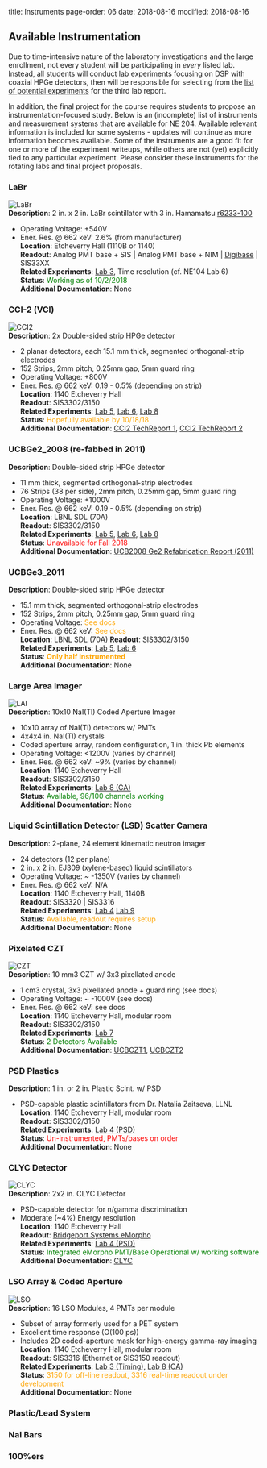 title: Instruments
page-order: 06
date: 2018-08-16
modified: 2018-08-16

## Available Instrumentation

Due to time-intensive nature of the laboratory investigations and the large
enrollment, not every student will be participating in *every* listed lab.
Instead, all students will conduct lab experiments focusing on DSP with 
coaxial HPGe detectors, then will be responsible for selecting from the
[list of potential experiments]({filename}/labs/writeups.md) for the third lab
report.

In addition, the final project for the course requires students to propose an
instrumentation-focused study.
Below is an (incomplete) list of instruments and measurement systems that are
available for NE 204.
Available relevant information is included for some systems - updates will 
continue as more information becomes available.
Some of the instruments are a good fit for one or more of the experiment
writeups, while others are not (yet) explicitly tied to any particular
experiment.
Please consider these instruments for the rotating labs and final project
proposals.

### LaBr
![LaBr]({filename}/downloads/LaBr.png)   
**Description**: 2 in. x 2 in. LaBr scintillator with 3 in. Hamamatsu
[r6233-100](https://www.hamamatsu.com/eu/en/product/type/R6233/index.html)  
 - Operating Voltage: +540V  
 - Ener. Res. @ 662 keV: 2.6% (from manufacturer)  
**Location**: Etcheverry Hall (1110B or 1140)  
**Readout**: Analog PMT base + SIS | Analog PMT base + NIM | 
             [Digibase](https://www.ortec-online.com/products/electronics/photomultiplier-tube-bases/digibase-e) |
             SIS33XX   
**Related Experiments**: [Lab 3]({filename}/downloads/lab3_writeup.pdf), 
                         Time resolution (cf. NE104 Lab 6)  
**Status**: <font color="green">Working as of 10/2/2018</font>  
**Additional Documentation**: None  

### CCI-2 (VCI)
![CCI2]({filename}/downloads/CCI2.png)    
**Description**: 2x Double-sided strip HPGe detector  
 - 2 planar detectors, each 15.1 mm thick, segmented orthogonal-strip electrodes  
 - 152 Strips, 2mm pitch, 0.25mm gap, 5mm guard ring  
 - Operating Voltage: +800V  
 - Ener. Res. @ 662 keV: 0.19 - 0.5% (depending on strip)  
**Location**: 1140 Etcheverry Hall  
**Readout**: SIS3302/3150  
**Related Experiments**: [Lab 5]({filename}/downloads/lab5_writeup.pdf), 
                         [Lab 6]({filename}/downloads/lab6_writeup.pdf),
                         [Lab 8]({filename}/downloads/lab8_writeup.pdf)  
**Status**: <font color="orange">Hopefully available by 10/18/18</font>  
**Additional Documentation**: [CCI2 TechReport 1](https://bcourses.berkeley.edu/courses/1474357/files/?preview=73814889),
                              [CCI2 TechReport 2](https://bcourses.berkeley.edu/courses/1474357/files/?preview=73814890)   

### UCBGe2\_2008 (re-fabbed in 2011)
**Description**: Double-sided strip HPGe detector  
 - 11 mm thick, segmented orthogonal-strip electrodes  
 - 76 Strips (38 per side), 2mm pitch, 0.25mm gap, 5mm guard ring  
 - Operating Voltage: +1000V  
 - Ener. Res. @ 662 keV: 0.19 - 0.5% (depending on strip)  
**Location**: LBNL SDL (70A)  
**Readout**: SIS3302/3150  
**Related Experiments**: [Lab 5]({filename}/downloads/lab5_writeup.pdf), 
                         [Lab 6]({filename}/downloads/lab6_writeup.pdf),
                         [Lab 8]({filename}/downloads/lab8_writeup.pdf)  
**Status**: <font color="red">Unavailable for Fall 2018</font>    
**Additional Documentation**: [UCB2008 Ge2 Refabrication Report (2011)](https://bcourses.berkeley.edu/courses/1474357/files/?preview=73815778)

### UCBGe3\_2011
**Description**: Double-sided strip HPGe detector  
 - 15.1 mm thick, segmented orthogonal-strip electrodes  
 - 152 Strips, 2mm pitch, 0.25mm gap, 5mm guard ring  
 - Operating Voltage: <font color="orange">See docs</font>  
 - Ener. Res. @ 662 keV: <font color="orange">See docs</font>  
**Location**: LBNL SDL (70A)
**Readout**: SIS3302/3150  
**Related Experiments**: [Lab 5]({filename}/downloads/lab5_writeup.pdf), 
                         [Lab 6]({filename}/downloads/lab6_writeup.pdf)   
**Status**: <font color="orange">**Only half instrumented**</font>  
**Additional Documentation**: None  

### Large Area Imager
![LAI]({filename}/downloads/LAI.png)   
**Description**: 10x10 NaI(Tl) Coded Aperture Imager  
 - 10x10 array of NaI(Tl) detectors w/ PMTs  
 - 4x4x4 in. NaI(Tl) crystals  
 - Coded aperture array, random configuration, 1 in. thick Pb elements   
 - Operating Voltage: <1200V (varies by channel)   
 - Ener. Res. @ 662 keV: ~9% (varies by channel)   
**Location**: 1140 Etcheverry Hall   
**Readout**: SIS3302/3150   
**Related Experiments**:  [Lab 8 (CA)]({filename}/downloads/lab8_writeup.pdf)    
**Status**: <font color="green">Available, 96/100 channels working</font>  
**Additional Documentation**: None  

### Liquid Scintillation Detector (LSD) Scatter Camera
**Description**: 2-plane, 24 element kinematic neutron imager
 - 24 detectors (12 per plane)  
 - 2 in. x 2 in. EJ309 (xylene-based) liquid scintillators  
 - Operating Voltage: ~ -1350V (varies by channel)   
 - Ener. Res. @ 662 keV: N/A  
**Location**: 1140 Etcheverry Hall, 1140B   
**Readout**: SIS3320 | SIS3316   
**Related Experiments**:  [Lab 4]({filename}/downloads/lab4_writeup.pdf)
                          [Lab 9]({filename}/downloads/lab9_writeup.pdf)   
**Status**: <font color="orange">Available, readout requires setup</font>  
**Additional Documentation**: None  

### Pixelated CZT
![CZT]({filename}/downloads/PixelatedCZT.png)   
**Description**: 10 mm3 CZT w/ 3x3 pixellated anode   
 - 1 cm3 crystal, 3x3 pixellated anode + guard ring (see docs)  
 - Operating Voltage: ~ -1000V (see docs)  
 - Ener. Res. @ 662 keV: see docs   
**Location**: 1140 Etcheverry Hall, modular room   
**Readout**: SIS3302/3150   
**Related Experiments**:  [Lab 7]({filename}/downloads/lab7_writeup.pdf)  
**Status**: <font color="green">2 Detectors Available</font>  
**Additional Documentation**: [UCBCZT1](https://bcourses.berkeley.edu/courses/1474357/files/?preview=73815805),
                              [UCBCZT2](https://bcourses.berkeley.edu/courses/1474357/files/?preview=73815806)   

### PSD Plastics
**Description**: 1 in. or 2 in. Plastic Scint. w/ PSD  
 - PSD-capable plastic scintillators from Dr. Natalia Zaitseva, LLNL   
**Location**: 1140 Etcheverry Hall, modular room  
**Readout**: SIS3302/3150   
**Related Experiments**:  [Lab 4 (PSD)]({filename}/downloads/lab4_writeup.pdf)    
**Status**: <font color="red">Un-instrumented, PMTs/bases on order</font>  
**Additional Documentation**: None  

### CLYC Detector
![CLYC]({filename}/downloads/CLYC.png)   
**Description**: 2x2 in. CLYC Detector  
 - PSD-capable detector for n/gamma discrimination   
 - Moderate (~4%) Energy resolution  
**Location**: 1140 Etcheverry Hall   
**Readout**: [Bridgeport Systems eMorpho](https://www.bridgeportinstruments.com/products/usb_base/usb_base.html)  
**Related Experiments**:  [Lab 4 (PSD)]({filename}/downloads/lab4_writeup.pdf)    
**Status**: <font color="green">Integrated eMorpho PMT/Base Operational w/ working software</font>    
**Additional Documentation**: [CLYC](http://rmdinc.com/wp-content/uploads/2016/06/CLYC-Properties-5-10-16.pdf)   

### LSO Array & Coded Aperture
![LSO]({filename}/downloads/LSO.png)   
**Description**: 16 LSO Modules, 4 PMTs per module   
 - Subset of array formerly used for a PET system   
 - Excellent time response (O(100 ps))   
 - Includes 2D coded-aperture mask for high-energy gamma-ray imaging   
**Location**: 1140 Etcheverry Hall, modular room   
**Readout**: SIS3316 (Ethernet or SIS3150 readout)   
**Related Experiments**:  [Lab 3 (Timing)]({filename}/downloads/lab3_writeup.pdf),
                          [Lab 8 (CA)]({filename}/downloads/lab8_writeup.pdf)    
**Status**: <font color="orange">3150 for off-line readout, 3316 real-time readout under development</font>    
**Additional Documentation**: None

### Plastic/Lead System

### NaI Bars

### 100%ers

